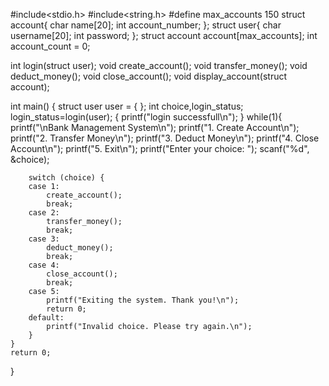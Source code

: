 #include<stdio.h>
#include<string.h>
#define max_accounts 150
struct account{
    char name[20];
    int account_number;
};
struct user{
    char username[20];
    int password;
};
struct account account[max_accounts];
int account_count = 0;

int login(struct user);
void create_account();
void transfer_money();
void deduct_money();
void close_account();
void display_account(struct account);

int main()
{
    struct user user = { };
    int choice,login_status;
    login_status=login(user);
    {
        printf("login successfull\n");
    }
    while(1){
        printf("\nBank Management System\n");
        printf("1. Create Account\n");
        printf("2. Transfer Money\n");
        printf("3. Deduct Money\n");
        printf("4. Close Account\n");
        printf("5. Exit\n");
        printf("Enter your choice: ");
        scanf("%d", &choice);

        switch (choice) {
        case 1:
            create_account();
            break;
        case 2:
            transfer_money();
            break;
        case 3:
            deduct_money();
            break;
        case 4:
            close_account();
            break;
        case 5:
            printf("Exiting the system. Thank you!\n");
            return 0;
        default:
            printf("Invalid choice. Please try again.\n");
        }
    }
    return 0;
}

